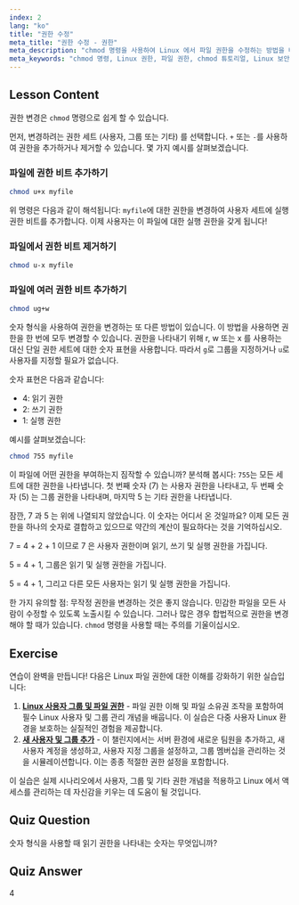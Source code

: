 ```yaml
---
index: 2
lang: "ko"
title: "권한 수정"
meta_title: "권한 수정 - 권한"
meta_description: "chmod 명령을 사용하여 Linux 에서 파일 권한을 수정하는 방법을 배웁니다. 안전한 파일 관리를 위한 심볼릭 및 숫자 모드를 이해합니다. 지금 학습을 시작하세요!"
meta_keywords: "chmod 명령, Linux 권한, 파일 권한, chmod 튜토리얼, Linux 보안, 초보자 Linux, Linux 가이드, chmod 숫자"
---
```


## Lesson Content

권한 변경은 `chmod` 명령으로 쉽게 할 수 있습니다.

먼저, 변경하려는 권한 세트 (사용자, 그룹 또는 기타) 를 선택합니다. `+` 또는 `-`를 사용하여 권한을 추가하거나 제거할 수 있습니다. 몇 가지 예시를 살펴보겠습니다.

### 파일에 권한 비트 추가하기

```bash
chmod u+x myfile
```

위 명령은 다음과 같이 해석됩니다: `myfile`에 대한 권한을 변경하여 사용자 세트에 실행 권한 비트를 추가합니다. 이제 사용자는 이 파일에 대한 실행 권한을 갖게 됩니다!

### 파일에서 권한 비트 제거하기

```bash
chmod u-x myfile
```

### 파일에 여러 권한 비트 추가하기

```bash
chmod ug+w
```

숫자 형식을 사용하여 권한을 변경하는 또 다른 방법이 있습니다. 이 방법을 사용하면 권한을 한 번에 모두 변경할 수 있습니다. 권한을 나타내기 위해 r, w 또는 x 를 사용하는 대신 단일 권한 세트에 대한 숫자 표현을 사용합니다. 따라서 `g`로 그룹을 지정하거나 `u`로 사용자를 지정할 필요가 없습니다.

숫자 표현은 다음과 같습니다:

- 4: 읽기 권한
- 2: 쓰기 권한
- 1: 실행 권한

예시를 살펴보겠습니다:

```bash
chmod 755 myfile
```

이 파일에 어떤 권한을 부여하는지 짐작할 수 있습니까? 분석해 봅시다: `755`는 모든 세트에 대한 권한을 나타냅니다. 첫 번째 숫자 (7) 는 사용자 권한을 나타내고, 두 번째 숫자 (5) 는 그룹 권한을 나타내며, 마지막 5 는 기타 권한을 나타냅니다.

잠깐, 7 과 5 는 위에 나열되지 않았습니다. 이 숫자는 어디서 온 것일까요? 이제 모든 권한을 하나의 숫자로 결합하고 있으므로 약간의 계산이 필요하다는 것을 기억하십시오.

7 = 4 + 2 + 1 이므로 7 은 사용자 권한이며 읽기, 쓰기 및 실행 권한을 가집니다.

5 = 4 + 1, 그룹은 읽기 및 실행 권한을 가집니다.

5 = 4 + 1, 그리고 다른 모든 사용자는 읽기 및 실행 권한을 가집니다.

한 가지 유의할 점: 무작정 권한을 변경하는 것은 좋지 않습니다. 민감한 파일을 모든 사람이 수정할 수 있도록 노출시킬 수 있습니다. 그러나 많은 경우 합법적으로 권한을 변경해야 할 때가 있습니다. `chmod` 명령을 사용할 때는 주의를 기울이십시오.

## Exercise

연습이 완벽을 만듭니다! 다음은 Linux 파일 권한에 대한 이해를 강화하기 위한 실습입니다:

1. **[Linux 사용자 그룹 및 파일 권한](https://labex.io/ko/labs/linux-linux-user-group-and-file-permissions-18002)** - 파일 권한 이해 및 파일 소유권 조작을 포함하여 필수 Linux 사용자 및 그룹 관리 개념을 배웁니다. 이 실습은 다중 사용자 Linux 환경을 보호하는 실질적인 경험을 제공합니다.
2. **[새 사용자 및 그룹 추가](https://labex.io/ko/labs/linux-add-new-user-and-group-17987)** - 이 챌린지에서는 서버 환경에 새로운 팀원을 추가하고, 새 사용자 계정을 생성하고, 사용자 지정 그룹을 설정하고, 그룹 멤버십을 관리하는 것을 시뮬레이션합니다. 이는 종종 적절한 권한 설정을 포함합니다.

이 실습은 실제 시나리오에서 사용자, 그룹 및 기타 권한 개념을 적용하고 Linux 에서 액세스를 관리하는 데 자신감을 키우는 데 도움이 될 것입니다.

## Quiz Question

숫자 형식을 사용할 때 읽기 권한을 나타내는 숫자는 무엇입니까?

## Quiz Answer

4
